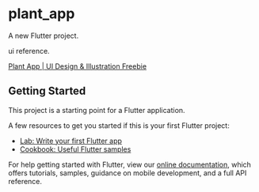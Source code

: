 # plant_app

A new Flutter project.

ui reference.

[Plant App | UI Design & Illustration Freebie](https://dribbble.com/shots/14396183-Plant-App-UI-Design-Illustration-Freebie)

## Getting Started

This project is a starting point for a Flutter application.

A few resources to get you started if this is your first Flutter project:

- [Lab: Write your first Flutter app](https://flutter.dev/docs/get-started/codelab)
- [Cookbook: Useful Flutter samples](https://flutter.dev/docs/cookbook)

For help getting started with Flutter, view our
[online documentation](https://flutter.dev/docs), which offers tutorials,
samples, guidance on mobile development, and a full API reference.
